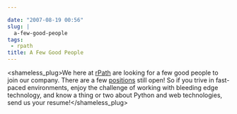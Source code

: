 ```yaml
---

date: "2007-08-19 00:56"
slug: |
  a-few-good-people
tags:
 - rpath
title: A Few Good People
---
```


\<shameless_plug\>We here at [rPath](http://www.rpath.com/corp) are
looking for a few good people to join our company. There are a few
[positions](http://www.rpath.com/corp/about-us/employment.html) still
open! So if you trive in fast-paced environments, enjoy the challenge of
working with bleeding edge technology, and know a thing or two about
Python and web technologies, send us your resume!\</shameless_plug\>
